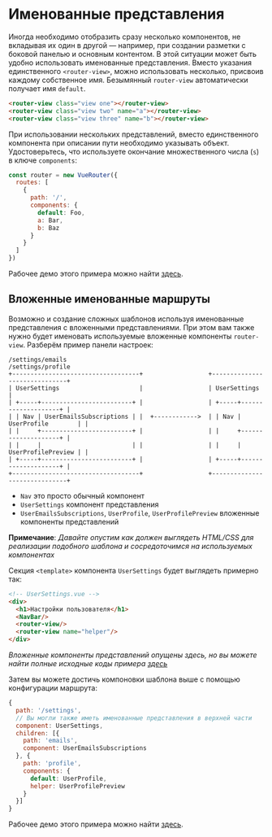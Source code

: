 # Именованные представления

Иногда необходимо отобразить сразу несколько компонентов, не вкладывая их один в другой — например, при создании разметки с боковой панелью и основным контентом. В этой ситуации может быть удобно использовать именованные представления. Вместо указания единственного `<router-view>`, можно использовать несколько, присвоив каждому собственное имя. Безымянный `router-view` автоматически получает имя `default`.

``` html
<router-view class="view one"></router-view>
<router-view class="view two" name="a"></router-view>
<router-view class="view three" name="b"></router-view>
```

При использовании нескольких представлений, вместо единственного компонента при описании пути необходимо указывать объект. Удостоверьтесь, что используете окончание множественного числа (`s`) в ключе `components`:

``` js
const router = new VueRouter({
  routes: [
    {
      path: '/',
      components: {
        default: Foo,
        a: Bar,
        b: Baz
      }
    }
  ]
})
```

Рабочее демо этого примера можно найти [здесь](https://jsfiddle.net/posva/6du90epg/).

## Вложенные именованные маршруты

Возможно и создание сложных шаблонов используя именованные представления с вложенными представлениями. При этом вам также нужно будет именовать используемые вложенные компоненты `router-view`. Разберём пример панели настроек:

```
/settings/emails                                       /settings/profile
+-----------------------------------+                  +------------------------------+
| UserSettings                      |                  | UserSettings                 |
| +-----+-------------------------+ |                  | +-----+--------------------+ |
| | Nav | UserEmailsSubscriptions | |  +------------>  | | Nav | UserProfile        | |
| |     +-------------------------+ |                  | |     +--------------------+ |
| |     |                         | |                  | |     | UserProfilePreview | |
| +-----+-------------------------+ |                  | +-----+--------------------+ |
+-----------------------------------+                  +------------------------------+
```

- `Nav` это просто обычный компонент
- `UserSettings` компонент представления
- `UserEmailsSubscriptions`, `UserProfile`, `UserProfilePreview` вложенные компоненты представлений

**Примечание**: _Давайте опустим как должен выглядеть HTML/CSS для реализации подобного шаблона и сосредоточимся на используемых компонентах_

Секция `<template>` компонента `UserSettings` будет выглядеть примерно так:

```html
<!-- UserSettings.vue -->
<div>
  <h1>Настройки пользователя</h1>
  <NavBar/>
  <router-view/>
  <router-view name="helper"/>
</div>
```

_Вложенные компоненты представлений опущены здесь, но вы можете найти полные исходные коды примера [здесь](https://jsfiddle.net/posva/22wgksa3/)_

Затем вы можете достичь компоновки шаблона выше с помощью конфигурации маршрута:

```js
{
  path: '/settings',
  // Вы могли также иметь именованные представления в верхней части
  component: UserSettings,
  children: [{
    path: 'emails',
    component: UserEmailsSubscriptions
  }, {
    path: 'profile',
    components: {
      default: UserProfile,
      helper: UserProfilePreview
    }
  }]
}
```

Рабочее демо этого примера можно найти [здесь](https://jsfiddle.net/posva/22wgksa3/).
